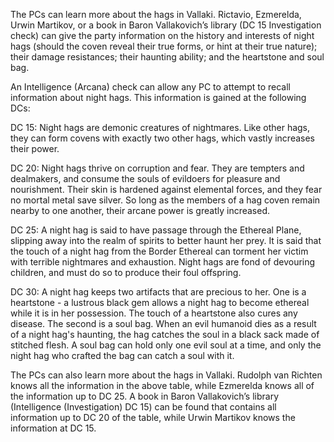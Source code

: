 The PCs can learn more about the hags in Vallaki. Rictavio, Ezmerelda, Urwin Martikov, or a book in Baron Vallakovich’s library (DC 15 Investigation check) can give the party information on the history and interests of night hags (should the coven reveal their true forms, or hint at their true nature); their damage resistances; their haunting ability; and the heartstone and soul bag.

An Intelligence (Arcana) check can allow any PC to attempt to recall information about night hags. This information is gained at the following DCs:

DC 15: Night hags are demonic creatures of nightmares. Like other hags, they can form covens with exactly two other hags, which vastly increases their power.

DC 20: Night hags thrive on corruption and fear. They are tempters and dealmakers, and consume the souls of evildoers for pleasure and nourishment. Their skin is hardened against elemental forces, and they fear no mortal metal save silver. So long as the members of a hag coven remain nearby to one another, their arcane power is greatly increased.

DC 25: A night hag is said to have passage through the Ethereal Plane, slipping away into the realm of spirits to better haunt her prey. It is said that the touch of a night hag from the Border Ethereal can torment her victim with terrible nightmares and exhaustion. Night hags are fond of devouring children, and must do so to produce their foul offspring.

DC 30: A night hag keeps two artifacts that are precious to her. One is a heartstone - a lustrous black gem allows a night hag to become ethereal while it is in her possession. The touch of a heartstone also cures any disease. The second is a soul bag. When an evil humanoid dies as a result of a night hag's haunting, the hag catches the soul in a black sack made of stitched flesh. A soul bag can hold only one evil soul at a time, and only the night hag who crafted the bag can catch a soul with it. 

The PCs can also learn more about the hags in Vallaki. Rudolph van Richten knows all the information in the above table, while Ezmerelda knows all of the information up to DC 25. A book in Baron Vallakovich’s library (Intelligence (Investigation) DC 15) can be found that contains all information up to DC 20 of the table, while Urwin Martikov knows the information at DC 15.